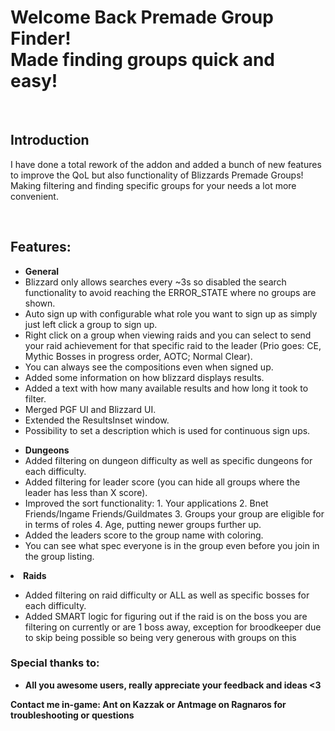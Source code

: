<h1>Welcome Back Premade Group Finder! 
</br>Made finding groups quick and easy!</h1>
</br>
<h2>Introduction</h1>
<p>I have done a total rework of the addon and added a bunch of new features to improve the QoL but also functionality of Blizzards Premade Groups! Making filtering and finding specific groups for your needs a lot more convenient. </p>
</br>
<h2>Features:</h1>
<ul>
<li><b>General</b></li>
<li>Blizzard only allows searches every ~3s so disabled the search functionality to avoid reaching the ERROR_STATE where no groups are shown.</li>
<li>Auto sign up with configurable what role you want to sign up as simply just left click a group to sign up.</li>
<li>Right click on a group when viewing raids and you can select to send your raid achievement for that specific raid to the leader (Prio goes: CE, Mythic Bosses in progress order, AOTC; Normal Clear).</li>
<li>You can always see the compositions even when signed up.</li>
<li>Added some information on how blizzard displays results.</li>
<li>Added a text with how many available results and how long it took to filter.</li>
<li>Merged PGF UI and Blizzard UI.</li>
<li>Extended the ResultsInset window.</li>
<li>Possibility to set a description which is used for continuous sign ups.</li>
</ul>
<ul>
<li><b>Dungeons</b></li>
<li>Added filtering on dungeon difficulty as well as specific dungeons for each difficulty.</li>
<li>Added filtering for leader score (you can hide all groups where the leader has less than X score).</li>
<li>Improved the sort functionality: 1. Your applications 2. Bnet Friends/Ingame Friends/Guildmates 3. Groups your group are eligible for in terms of roles 4. Age, putting newer groups further up.</li>
<li>Added the leaders score to the group name with coloring.</li>
<li>You can see what spec everyone is in the group even before you join in the group listing.</li>
</ul>
<li><b>Raids</b></li>
<ul>
<li>Added filtering on raid difficulty or ALL as well as specific bosses for each difficulty.</li>
<li>Added SMART logic for figuring out if the raid is on the boss you are filtering on currently or are 1 boss away, exception for broodkeeper due to skip being possible so being very generous with groups on this</li>
</ul>

<h3>Special thanks to:</h1>
<ul>
      <li><b>All you awesome users, really appreciate your feedback and ideas <3
</ul>


<b>Contact me in-game: Ant on Kazzak or Antmage on Ragnaros for troubleshooting or questions</b>